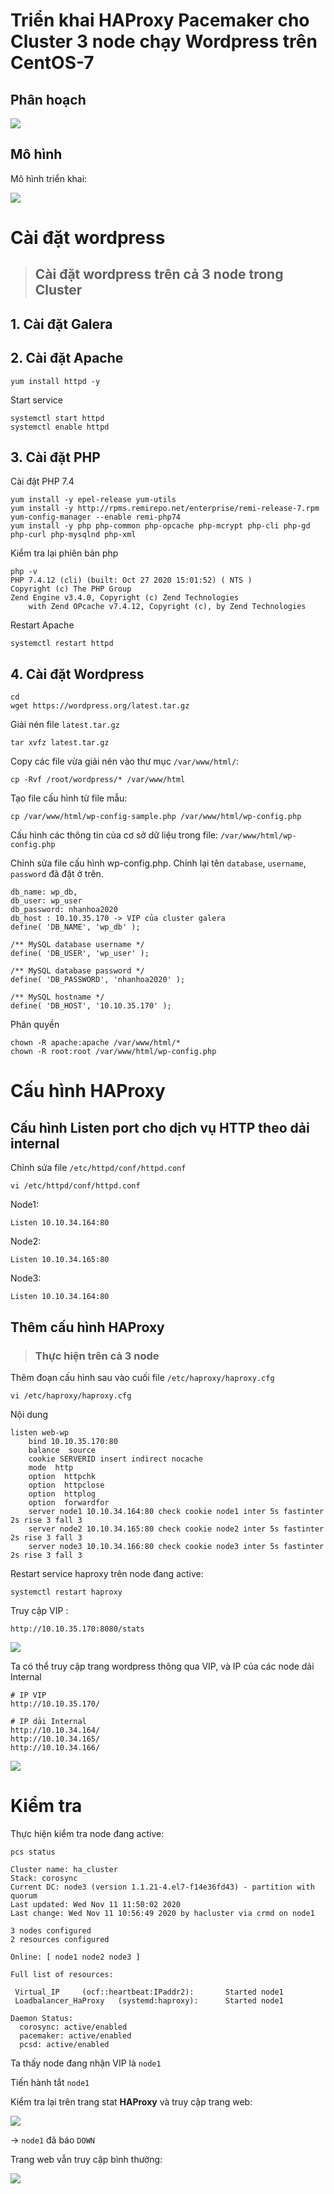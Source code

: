 # Triển khai HAProxy Pacemaker cho Cluster 3 node chạy Wordpress trên CentOS-7

## Phân hoạch

<img src="..\images\cluster\Screenshot_16.png">

## Mô hình
Mô hình triển khai:

<img src="..\images\cluster\Screenshot_15.png">


# Cài đặt wordpress
> ## Cài đặt wordpress trên cả 3 node trong Cluster

## 1. Cài đặt Galera

## 2. Cài đặt Apache
```
yum install httpd -y
```

Start service
```
systemctl start httpd
systemctl enable httpd
```

## 3. Cài đặt PHP
Cài đặt PHP 7.4
```
yum install -y epel-release yum-utils
yum install -y http://rpms.remirepo.net/enterprise/remi-release-7.rpm
yum-config-manager --enable remi-php74
yum install -y php php-common php-opcache php-mcrypt php-cli php-gd php-curl php-mysqlnd php-xml
```

Kiểm tra lại phiên bản php
```
php -v
PHP 7.4.12 (cli) (built: Oct 27 2020 15:01:52) ( NTS )
Copyright (c) The PHP Group
Zend Engine v3.4.0, Copyright (c) Zend Technologies
    with Zend OPcache v7.4.12, Copyright (c), by Zend Technologies
```

Restart Apache
```
systemctl restart httpd
```

## 4. Cài đặt Wordpress
```
cd
wget https://wordpress.org/latest.tar.gz
```

Giải nén file `latest.tar.gz`
```
tar xvfz latest.tar.gz
```

Copy các file vừa giải nén vào thư mục `/var/www/html/`:
```
cp -Rvf /root/wordpress/* /var/www/html
```

Tạo file cấu hình từ file mẫu:
```
cp /var/www/html/wp-config-sample.php /var/www/html/wp-config.php
```

Cấu hình các thông tin của cơ sở dữ liệu trong file: `/var/www/html/wp-config.php`

Chỉnh sửa file cấu hình wp-config.php. Chỉnh lại tên `database`, `username`, `password` đã đặt ở trên.
```
db_name: wp_db,
db_user: wp_user
db_password: nhanhoa2020
db_host : 10.10.35.170 -> VIP của cluster galera
define( 'DB_NAME', 'wp_db' );

/** MySQL database username */
define( 'DB_USER', 'wp_user' );

/** MySQL database password */
define( 'DB_PASSWORD', 'nhanhoa2020' );

/** MySQL hostname */
define( 'DB_HOST', '10.10.35.170' );
```

Phân quyền
```
chown -R apache:apache /var/www/html/*
chown -R root:root /var/www/html/wp-config.php
```

# Cấu hình HAProxy
## Cấu hình Listen port cho dịch vụ HTTP theo dải internal
Chỉnh sửa file `/etc/httpd/conf/httpd.conf`
```
vi /etc/httpd/conf/httpd.conf
```

Node1:
```
Listen 10.10.34.164:80
```

Node2:
```
Listen 10.10.34.165:80
```

Node3:
```
Listen 10.10.34.164:80
```

## Thêm cấu hình HAProxy
> ### Thực hiện trên cả 3 node
Thêm đoạn cấu hình sau vào cuối file `/etc/haproxy/haproxy.cfg`
```
vi /etc/haproxy/haproxy.cfg
```

Nội dung
```
listen web-wp
    bind 10.10.35.170:80
    balance  source
    cookie SERVERID insert indirect nocache
    mode  http
    option  httpchk
    option  httpclose
    option  httplog
    option  forwardfor
    server node1 10.10.34.164:80 check cookie node1 inter 5s fastinter 2s rise 3 fall 3
    server node2 10.10.34.165:80 check cookie node2 inter 5s fastinter 2s rise 3 fall 3
    server node3 10.10.34.166:80 check cookie node3 inter 5s fastinter 2s rise 3 fall 3
```

Restart service haproxy trên node đang active:
```
systemctl restart haproxy
```

Truy cập VIP :
```
http://10.10.35.170:8080/stats
```

<img src="..\images\cluster\Screenshot_21.png">

Ta có thể truy cập trang wordpress thông qua VIP, và IP của các node dải Internal
```
# IP VIP
http://10.10.35.170/

# IP dải Internal
http://10.10.34.164/
http://10.10.34.165/
http://10.10.34.166/
```

<img src="..\images\cluster\Screenshot_22.png">

# Kiểm tra
Thực hiện kiểm tra node đang active:
```
pcs status

Cluster name: ha_cluster
Stack: corosync
Current DC: node3 (version 1.1.21-4.el7-f14e36fd43) - partition with quorum
Last updated: Wed Nov 11 11:50:02 2020
Last change: Wed Nov 11 10:56:49 2020 by hacluster via crmd on node1

3 nodes configured
2 resources configured

Online: [ node1 node2 node3 ]

Full list of resources:

 Virtual_IP     (ocf::heartbeat:IPaddr2):       Started node1
 Loadbalancer_HaProxy   (systemd:haproxy):      Started node1

Daemon Status:
  corosync: active/enabled
  pacemaker: active/enabled
  pcsd: active/enabled
```

Ta thấy node đang nhận VIP là `node1`

Tiến hành tắt `node1`

Kiểm tra lại trên trang stat **HAProxy** và truy cập trang web:

<img src="..\images\cluster\Screenshot_23.png">

-> `node1` đã báo `DOWN`

Trang web vẫn truy cập bình thường:

<img src="..\images\cluster\Screenshot_22.png">
